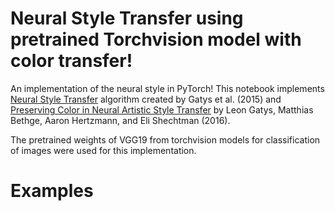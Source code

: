 # Neural Style Transfer using pretrained Torchvision model with color transfer!


An implementation of the neural style in PyTorch! This notebook implements [Neural Style Transfer](https://arxiv.org/abs/1508.06576) algorithm created by Gatys et al. (2015) and [Preserving Color in Neural Artistic Style Transfer](https://arxiv.org/pdf/1606.05897.pdf) by Leon Gatys, Matthias Bethge, Aaron Hertzmann, and Eli Shechtman (2016).

The pretrained weights of VGG19 from torchvision models for classification of images were used for this implementation.
# **Examples**
